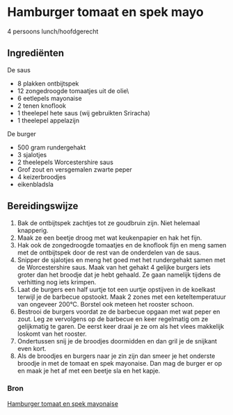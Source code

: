 # Hamburger tomaat en spek mayo

4 persoons lunch/hoofdgerecht

## Ingrediënten

De saus

- 8 plakken ontbijtspek
- 12 zongedroogde tomaatjes uit de olie\
- 6 eetlepels mayonaise
- 2 tenen knoflook
- 1 theelepel hete saus (wij gebruikten Sriracha)
- 1 theelepel appelazijn

De burger

- 500 gram rundergehakt
- 3 sjalotjes
- 2 theelepels Worcestershire saus
- Grof zout en versgemalen zwarte peper
- 4 keizerbroodjes
- eikenbladsla

## Bereidingswijze

1. Bak de ontbijtspek zachtjes tot ze goudbruin zijn. Niet helemaal knapperig.
2. Maak ze een beetje droog met wat keukenpapier en hak het fijn.
3. Hak ook de zongedroogde tomaatjes en de knoflook fijn en meng samen met de ontbijtspek door de rest van de onderdelen van de saus.
4. Snipper de sjalotjes en meng het goed met het rundergehakt samen met de Worcestershire saus. Maak van het gehakt 4 gelijke burgers iets groter dan het broodje dat je hebt gehaald. Ze gaan namelijk tijdens de verhitting nog iets krimpen.
5. Laat de burgers een half uurtje tot een uurtje opstijven in de koelkast terwijl je de barbecue opstookt. Maak 2 zones met een keteltemperatuur van ongeveer 200°C. Borstel ook meteen het rooster schoon.
6. Bestrooi de burgers voordat ze de barbecue opgaan met wat peper en zout. Leg ze vervolgens op de barbecue en keer regelmatig om ze gelijkmatig te garen. De eerst keer draai je ze om als het vlees makkelijk loskomt van het rooster.
7. Ondertussen snij je de broodjes doormidden en dan gril je de snijkant even kort.
8. Als de broodjes en burgers naar je zin zijn dan smeer je het onderste broodje in met de tomaat en spek mayonaise. Dan mag de burger er op en maak je het af met een beetje sla en het kapje.

### Bron

[Hamburger tomaat en spek mayonaise](https://bbq-helden.nl/recepten/hamburger-tomaat-en-spek-mayonaise/)